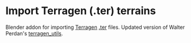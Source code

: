 # Import Terragen (.ter) terrains
Blender addon for importing [Terragen](https://planetside.co.uk/) [.ter](https://planetside.co.uk/wiki/index.php?title=Terragen_.TER_Format) files. Updated version of Walter Perdan's [terragen_utils](https://github.com/kalwalt/terragen_utils).
